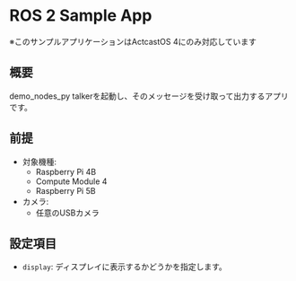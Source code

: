 # ROS 2 Sample App

※このサンプルアプリケーションはActcastOS 4にのみ対応しています

## 概要

demo_nodes_py talkerを起動し、そのメッセージを受け取って出力するアプリです。

## 前提

- 対象機種:
  - Raspberry Pi 4B
  - Compute Module 4
  - Raspberry Pi 5B
- カメラ:
  - 任意のUSBカメラ

## 設定項目

- `display`: ディスプレイに表示するかどうかを指定します。
